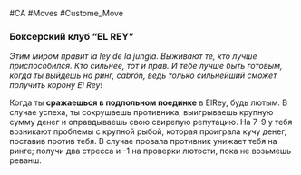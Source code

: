 #CA #Moves #Custome_Move

### Боксерский клуб “EL REY”
*Этим миром правит la ley de la jungla. Выживают те, кто лучше приспособился. Кто сильнее, тот и прав. И тебе лучше быть готовым, когда ты выйдешь на ринг, cabrón, ведь только сильнейший сможет получить корону El Rey!*

Когда ты **сражаешься в подпольном поединке** в ElRey, будь лютым. В случае успеха, ты сокрушаешь противника, выигрываешь крупную сумму денег и оправдываешь свою свирепую репутацию. На 7-9 у тебя возникают проблемы с крупной рыбой, которая проиграла кучу денег, поставив против тебя. В случае провала противник унижает тебя на ринге; получи два стресса и -1 на проверки лютости, пока не возьмешь реванш.